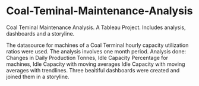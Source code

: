 # Coal-Teminal-Maintenance-Analysis
Coal Teminal Maintenance Analysis. 
A Tableau Project. 
Includes analysis, dashboards and a storyline.

The datasource for machines of a Coal Terminal hourly capacity utilization ratios were used. The analysis involves one month period. 
Analysis done: 
Changes in Daily Production Tonnes,
Idle Capacity Percentage for machines,
Idle Capacity with moving averages
Idle Capacity with moving averages with trendlines. 
Three beaitiful dashboards were created and joined them in a storyline. 
